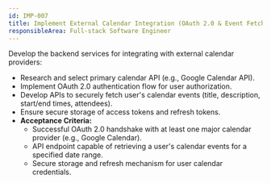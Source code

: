 ```yaml
---
id: IMP-007
title: Implement External Calendar Integration (OAuth 2.0 & Event Fetching)
responsibleArea: Full-stack Software Engineer
---
```

Develop the backend services for integrating with external calendar providers:
*   Research and select primary calendar API (e.g., Google Calendar API).
*   Implement OAuth 2.0 authentication flow for user authorization.
*   Develop APIs to securely fetch user's calendar events (title, description, start/end times, attendees).
*   Ensure secure storage of access tokens and refresh tokens.
*   **Acceptance Criteria:**
    *   Successful OAuth 2.0 handshake with at least one major calendar provider (e.g., Google Calendar).
    *   API endpoint capable of retrieving a user's calendar events for a specified date range.
    *   Secure storage and refresh mechanism for user calendar credentials.